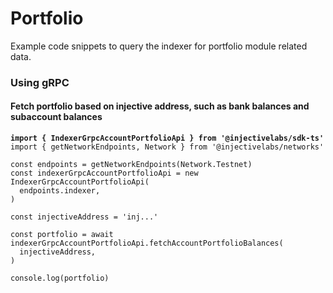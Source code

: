 # Portfolio

Example code snippets to query the indexer for portfolio module related data.

### Using gRPC

#### Fetch portfolio based on injective address, such as bank balances and subaccount balances

<pre class="language-ts"><code class="lang-ts"><strong>import { IndexerGrpcAccountPortfolioApi } from '@injectivelabs/sdk-ts'
</strong>import { getNetworkEndpoints, Network } from '@injectivelabs/networks'

const endpoints = getNetworkEndpoints(Network.Testnet)
const indexerGrpcAccountPortfolioApi = new IndexerGrpcAccountPortfolioApi(
  endpoints.indexer,
)

const injectiveAddress = 'inj...'

const portfolio = await indexerGrpcAccountPortfolioApi.fetchAccountPortfolioBalances(
  injectiveAddress,
)

console.log(portfolio)
</code></pre>
